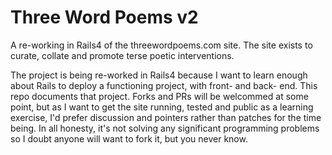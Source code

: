 # Three Word Poems v2

A re-working in Rails4 of the threewordpoems.com site. The site exists to curate, collate and promote terse poetic interventions.

The project is being re-worked in Rails4 because I want to learn enough about Rails to deploy a functioning project, with front- and back- end. This repo documents that project. Forks and PRs will be welcommed at some point, but as I want to get the site running, tested and public as a learning exercise, I'd prefer discussion and pointers rather than patches for the time being. In all honesty, it's not solving any significant programming problems so I doubt anyone will want to fork it, but you never know.